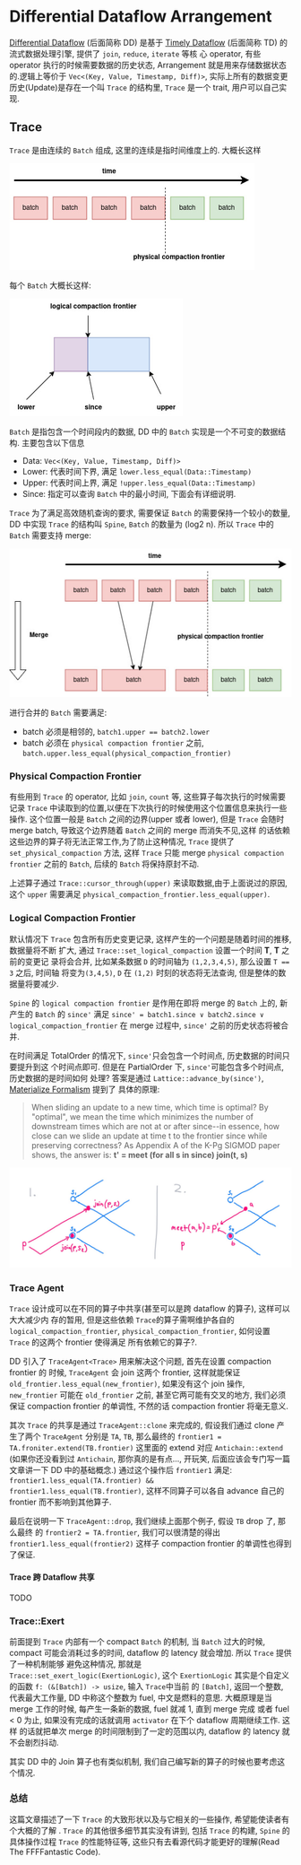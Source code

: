 # Differential Dataflow Arrangement
[Differential Dataflow] (后面简称 DD) 是基于 [Timely Dataflow] (后面简称 TD) 的流式数据处理引擎, 提供了 `join`, `reduce`, `iterate` 等核
心 operator, 有些 operator 执行的时候需要数据的历史状态, Arrangement 就是用来存储数据状态的.逻辑上等价于 `Vec<(Key, Value, Timestamp, Diff)>`, 实际上所有的数据变更历史(Update)是存在一个叫 `Trace` 的结构里, `Trace` 是一个 trait, 用户可以自己实现.

## Trace
`Trace` 是由连续的 `Batch` 组成, 这里的连续是指时间维度上的. 大概长这样

![trace](../assets/timely_dataflow/trace.jpg)

每个 `Batch` 大概长这样:

![batch](../assets/timely_dataflow/batch.jpg)

`Batch` 是指包含一个时间段内的数据, DD 中的 `Batch` 实现是一个不可变的数据结构. 主要包含以下信息
- Data: `Vec<(Key, Value, Timestamp, Diff)>`
- Lower: 代表时间下界, 满足 `lower.less_equal(Data::Timestamp)`
- Upper: 代表时间上界, 满足 `!upper.less_equal(Data::Timestamp)`
- Since: 指定可以查询 `Batch` 中的最小时间, 下面会有详细说明.

`Trace` 为了满足高效随机查询的要求, 需要保证 `Batch` 的需要保持一个较小的数量, DD 中实现 `Trace` 的结构叫 `Spine`, `Batch` 的数量为 (log2 n). 所以 `Trace` 中的
`Batch` 需要支持 merge:

![trace batch merge](../assets/timely_dataflow/trace_batch_merge.jpg)

进行合并的 `Batch` 需要满足:
- batch 必须是相邻的, `batch1.upper == batch2.lower`
- batch 必须在 `physical compaction frontier` 之前, `batch.upper.less_equal(physical_compaction_frontier)` 

### Physical Compaction Frontier
有些用到 `Trace` 的 operator, 比如 `join`, `count` 等, 这些算子每次执行的时候需要记录
`Trace` 中读取到的位置,以便在下次执行的时候使用这个位置信息来执行一些操作. 这个位置一般是 `Batch` 之间的边界(upper 或者 lower), 但是
`Trace` 会随时 merge batch, 导致这个边界随着 `Batch` 之间的 merge 而消失不见,这样
的话依赖这些边界的算子将无法正常工作,为了防止这种情况, `Trace` 提供了 `set_physical_compaction` 方法, 这样 `Trace` 只能 merge `physical compaction frontier` 之前的 `Batch`, 后续的 `Batch` 将保持原封不动.

上述算子通过 `Trace::cursor_through(upper)` 来读取数据,由于上面说过的原因, 这个 `upper` 需要满足 `physical_compaction_frontier.less_equal(upper)`. 

### Logical Compaction Frontier
默认情况下 `Trace` 包含所有历史变更记录, 这样产生的一个问题是随着时间的推移, 数据量将不断
扩大, 通过 `Trace::set_logical_compaction` 设置一个时间 **T**, **T** 之前的变更记
录将会合并, 比如某条数据 `D` 的时间轴为 `(1,2,3,4,5)`, 那么设置 `T == 3` 之后, 时间轴
将变为`(3,4,5)`, `D` 在 `(1,2)` 时刻的状态将无法查询, 但是整体的数据量将要减少.

`Spine` 的 `logical compaction frontier` 是作用在即将 merge 的 `Batch` 上的, 新产生的 `Batch` 的 `since'` 满足
`since' = batch1.since ∨ batch2.since ∨ logical_compaction_frontier` 
在 merge 过程中, `since'` 之前的历史状态将被合并.

在时间满足 TotalOrder 的情况下, `since'`只会包含一个时间点, 历史数据的时间只要提升到这
个时间点即可. 但是在 PartialOrder 下, `since'`可能包含多个时间点, 历史数据的是时间如何
处理? 答案是通过 `Lattice::advance_by(since')`, [Materialize Formalism] 提到了
具体的原理:
>When sliding an update to a new time, which time is optimal? By "optimal", we mean the time which minimizes the number of downstream times which are not at or after since--in essence, how close can we slide an update at time t to the frontier since while preserving correctness? As Appendix A of the K-Pg SIGMOD paper shows, the answer is:
**t' = meet (for all s in since) join(t, s)**

![lattice_advance_by](../assets/timely_dataflow/lattice_advance_by.png)

### Trace Agent
`Trace` 设计成可以在不同的算子中共享(甚至可以是跨 dataflow 的算子), 这样可以大大减少内
存的暂用, 但是这些依赖 `Trace`的算子需啊维护各自的`logical_compaction_frontier`, 
`physical_compaction_frontier`, 如何设置 `Trace` 的这两个 frontier 使得满足
所有依赖它的算子?.

DD 引入了 `TraceAgent<Trace>` 用来解决这个问题, 首先在设置 compaction frontier 的
时候, `TraceAgent` 会 join 这两个 frontier, 这样就能保证 `old_frontier.less_equal(new_frontier)`, 如果没有这个 join 操作, `new_frontier` 可能在 `old_frontier`
之前, 甚至它两可能有交叉的地方, 我们必须保证 compaction frontier 的单调性, 不然的话 compaction frontier 将毫无意义.

其次 `Trace` 的共享是通过 `TraceAgent::clone` 来完成的, 假设我们通过 clone 产生了两个
`TraceAgent` 分别是 `TA`, `TB`,  那么最终的 `frontier1 = TA.froniter.extend(TB.frontier)`
这里面的 extend 对应 `Antichain::extend` (如果你还没看到过 `Antichain`, 那你真的是有点..., 开玩笑, 后面应该会专门写一篇文章讲一下 DD 中的基础概念.)
通过这个操作后 `frontier1` 满足: `frontier1.less_equal(TA.frontier) && frontier1.less_equal(TB.frontier)`, 这样不同算子可以各自 advance 自己的 frontier
而不影响到其他算子.

最后在说明一下 `TraceAgent::drop`, 我们继续上面那个例子, 假设 `TB` drop 了, 那么最终
的 `frontier2 = TA.frontier`, 我们可以很清楚的得出 `frontier1.less_equal(frontier2)`
这样子 compaction frontier 的单调性也得到了保证.


#### Trace 跨 Dataflow 共享
TODO

### Trace::Exert
前面提到 `Trace` 内部有一个 compact `Batch` 的机制, 当 `Batch` 过大的时候, compact
可能会消耗过多的时间, dataflow 的 latency 就会增加. 所以 `Trace` 提供了一种机制能够
避免这种情况, 那就是 `Trace::set_exert_logic(ExertionLogic)`, 这个 `ExertionLogic` 其实是个自定义的函数 `f: (&[Batch]) -> usize`, 输入 `Trace`中当前
的 `[Batch]`, 返回一个整数, 代表最大工作量, DD 中称这个整数为 fuel, 中文是燃料的意思. 大概原理是当 merge 工作的时候, 每产生一条新的数据, fuel 就减 1, 直到 merge 完成 或者 
fuel < 0 为止, 如果没有完成的话就调用 `activator` 在下个 dataflow 周期继续工作. 这样
的话就把单次 merge 的时间限制到了一定的范围以内, dataflow 的 latency 就不会剧烈抖动.

其实 DD 中的 Join 算子也有类似机制, 我们自己编写新的算子的时候也要考虑这个情况.

### 总结
这篇文章描述了一下 `Trace` 的大致形状以及与它相关的一些操作, 希望能使读者有个大概的了解
. `Trace` 的其他很多细节其实没有讲到, 包括 `Trace` 的构建, `Spine` 的具体操作过程
`Trace` 的性能特征等, 这些只有去看源代码才能更好的理解(Read The FFFFantastic  Code).



[Differential Dataflow]: https://github.com/TimelyDataflow/differential-dataflow
[Timely Dataflow]: https://github.com/TimelyDataflow/timely-dataflow
[Materialize Formalism]: https://github.com/MaterializeInc/materialize/blob/main/doc/developer/platform/formalism.md#ptvc-compaction